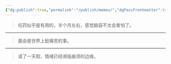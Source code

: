 ```yaml
---
{"dg-publish":true,"permalink":"/publish/memos/","dgPassFrontmatter":true,"created":"2023-10-11T06:46:30.701+08:00","updated":"2025-03-18T01:05:08.759+08:00"}
---
```



> 吃药似乎是有用的，半个月左右，感觉脑袋不太会害怕了。
---
> 晨会是世界上挺痛苦的事。
---
> 请了一天假，情绪已经濒临崩溃的边缘。